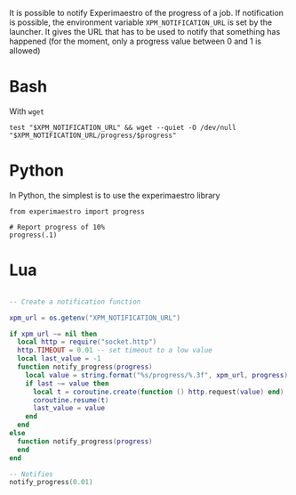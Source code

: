 It is possible to notify Experimaestro of the progress of a job. If notification is possible, the
environment variable `XPM_NOTIFICATION_URL` is set by the launcher. It gives the URL that has
to be used to notify that something has happened (for the moment, only a progress
value between 0 and 1 is allowed)

# Bash

With `wget`

```
test "$XPM_NOTIFICATION_URL" && wget --quiet -O /dev/null "$XPM_NOTIFICATION_URL/progress/$progress"
```

# Python

In Python, the simplest is to use the experimaestro library

```
from experimaestro import progress

# Report progress of 10%
progress(.1)
```

# Lua

```lua

-- Create a notification function

xpm_url = os.getenv("XPM_NOTIFICATION_URL")

if xpm_url ~= nil then
  local http = require("socket.http")
  http.TIMEOUT = 0.01 -- set timeout to a low value
  local last_value = -1
  function notify_progress(progress)
    local value = string.format("%s/progress/%.3f", xpm_url, progress)
    if last ~= value then
      local t = coroutine.create(function () http.request(value) end)
      coroutine.resume(t)
      last_value = value
    end
  end
else
  function notify_progress(progress)
  end
end

-- Notifies
notify_progress(0.01)

```